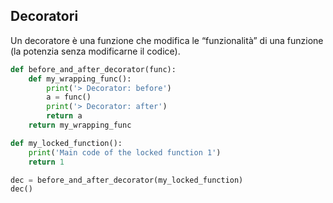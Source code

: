 ## Decoratori
Un decoratore è una funzione che modifica le “funzionalità” di una funzione (la potenzia senza modificarne il codice).
```python
def before_and_after_decorator(func):
	def my_wrapping_func():
		print('> Decorator: before')
		a = func()
		print('> Decorator: after')
		return a
	return my_wrapping_func

def my_locked_function():
	print('Main code of the locked function 1')
	return 1

dec = before_and_after_decorator(my_locked_function)
dec()

```